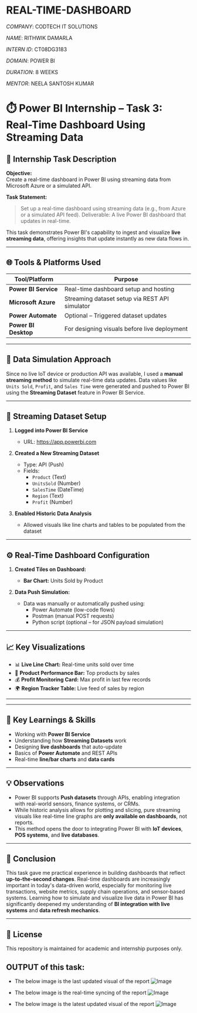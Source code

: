 # REAL-TIME-DASHBOARD

*COMPANY*: CODTECH IT SOLUTIONS

*NAME*: RITHWIK DAMARLA

*INTERN ID*: CT08DG3183

*DOMAIN*: POWER BI

*DURATION*: 8 WEEKS

*MENTOR*: NEELA SANTOSH KUMAR

# ⏱️ Power BI Internship – Task 3: Real-Time Dashboard Using Streaming Data

## 📌 Internship Task Description

**Objective:**  
Create a real-time dashboard in Power BI using streaming data from Microsoft Azure or a simulated API.

**Task Statement:**  
> Set up a real-time dashboard using streaming data (e.g., from Azure or a simulated API feed). Deliverable: A live Power BI dashboard that updates in real-time.

This task demonstrates Power BI's capability to ingest and visualize **live streaming data**, offering insights that update instantly as new data flows in.

---

## 🌐 Tools & Platforms Used

| Tool/Platform           | Purpose                                          |
|-------------------------|--------------------------------------------------|
| **Power BI Service**    | Real-time dashboard setup and hosting            |
| **Microsoft Azure**     | Streaming dataset setup via REST API simulator   |
| **Power Automate**      | Optional – Triggered dataset updates             |
| **Power BI Desktop**    | For designing visuals before live deployment     |

---

## 🧪 Data Simulation Approach

Since no live IoT device or production API was available, I used a **manual streaming method** to simulate real-time data updates. Data values like `Units Sold`, `Profit`, and `Sales Time` were generated and pushed to Power BI using the **Streaming Dataset** feature in Power BI Service.

---

## 🧾 Streaming Dataset Setup

1. **Logged into Power BI Service**
   - URL: https://app.powerbi.com

2. **Created a New Streaming Dataset**
   - Type: API (Push)
   - Fields:
     - `Product` (Text)
     - `UnitsSold` (Number)
     - `SalesTime` (DateTime)
     - `Region` (Text)
     - `Profit` (Number)

3. **Enabled Historic Data Analysis**
   - Allowed visuals like line charts and tables to be populated from the dataset

---

## ⚙️ Real-Time Dashboard Configuration

1. **Created Tiles on Dashboard:**
   - **Bar Chart:** Units Sold by Product

2. **Data Push Simulation:**
   - Data was manually or automatically pushed using:
     - Power Automate (low-code flows)
     - Postman (manual POST requests)
     - Python script (optional – for JSON payload simulation)

---

## 📈 Key Visualizations

- 📊 **Live Line Chart:** Real-time units sold over time
- 🧭 **Product Performance Bar:** Top products by sales
- 💰 **Profit Monitoring Card:** Max profit in last few records
- 🌍 **Region Tracker Table:** Live feed of sales by region

---

---

## 🧠 Key Learnings & Skills

- Working with **Power BI Service**
- Understanding how **Streaming Datasets** work
- Designing **live dashboards** that auto-update
- Basics of **Power Automate** and REST APIs
- Real-time **line/bar charts** and **data cards**

---

## 💡 Observations

- Power BI supports **Push datasets** through APIs, enabling integration with real-world sensors, finance systems, or CRMs.
- While historic analysis allows for plotting and slicing, pure streaming visuals like real-time line graphs are **only available on dashboards**, not reports.
- This method opens the door to integrating Power BI with **IoT devices**, **POS systems**, and **live databases**.

---

## 📌 Conclusion

This task gave me practical experience in building dashboards that reflect **up-to-the-second changes**. Real-time dashboards are increasingly important in today's data-driven world, especially for monitoring live transactions, website metrics, supply chain operations, and sensor-based systems. Learning how to simulate and visualize live data in Power BI has significantly deepened my understanding of **BI integration with live systems** and **data refresh mechanics**.

---

## 📝 License

This repository is maintained for academic and internship purposes only.

## OUTPUT of this task:

- The below image is the last updated visual of the report
![Image](https://github.com/user-attachments/assets/36123b3d-5065-4aef-acd8-8465fc6b55bb)

- The below image is the real-time syncing of the report
![Image](https://github.com/user-attachments/assets/71a075cb-a18d-409b-ad81-2ff804b8b081)

- The below image is the latest updated visual of the report
![Image](https://github.com/user-attachments/assets/6472cb66-f89a-419c-8a6b-f96d63b32a7c)
